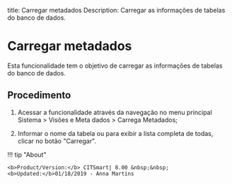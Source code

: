 title: Carregar metadados
Description: Carregar as informações de tabelas do banco de dados.
# Carregar metadados

Esta funcionalidade tem o objetivo de carregar as informações de tabelas do
banco de dados.

Procedimento
----------------

1.  Acessar a funcionalidade através da navegação no menu principal Sistema \>
    Visões e Meta dados \> Carrega Metadados;

2.  Informar o nome da tabela ou para exibir a lista completa de todas, clicar
    no botão "Carregar".



!!! tip "About"

    <b>Product/Version:</b> CITSmart| 8.00 &nbsp;&nbsp;
    <b>Updated:</b>01/18/2019 - Anna Martins
